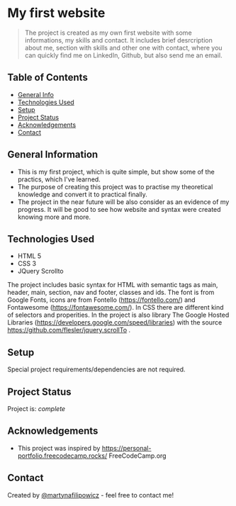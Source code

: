 # My first website
> The project is created as my own first website with some informations, my skills and contact. It includes brief desrcription about me, section with skills and other one with contact, where you can quickly find me on LinkedIn, Github, but also send me an email.

## Table of Contents
* [General Info](#general-information)
* [Technologies Used](#technologies-used)
* [Setup](#setup)
* [Project Status](#project-status)
* [Acknowledgements](#acknowledgements)
* [Contact](#contact)



## General Information
- This is my first project, which is quite simple, but show some of the practics, which I've learned. 
- The purpose of creating this project was to practise my theoretical knowledge and convert it to practical finally.
- The project in the near future will be also consider as an evidence of my progress. It will be good to see how website and syntax were created knowing more and more.



## Technologies Used
- HTML 5
- CSS 3
- JQuery Scrollto 

The project includes basic syntax for HTML with semantic tags as main, header, main, section, nav and footer, classes and ids. The font is from Google Fonts, icons are from Fontello (https://fontello.com/) and Fontawesome (https://fontawesome.com/). In CSS there are different kind of selectors and properities. In the project is also library The Google Hosted Libraries (https://developers.google.com/speed/libraries) with the source https://github.com/flesler/jquery.scrollTo . 

## Setup
Special project requirements/dependencies are not required.


## Project Status
Project is: _complete_


## Acknowledgements
- This project was inspired by https://personal-portfolio.freecodecamp.rocks/ FreeCodeCamp.org


## Contact
Created by [@martynafilipowicz](https://www.linkedin.com/in/martyna-filipowicz-058840247/) - feel free to contact me!

